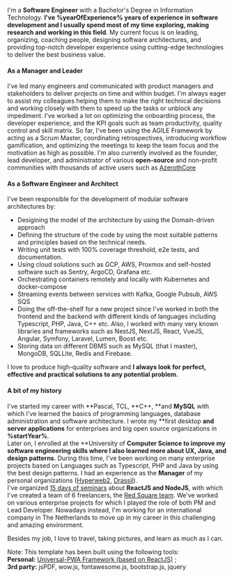 I'm a **Software Engineer** with a Bachelor's Degree in Information Technology.
**I've %yearOfExperience% years of experience in software development and I usually spend most of my time exploring, making research and working in this field**. My current focus is on leading, organizing, coaching people, designing software architectures, and providing top-notch developer experience using cutting-edge technologies to deliver the best business value.

#### **As a Manager and Leader** 
I've led many engineers and communicated with product managers and stakeholders to deliver projects on time and within budget. I'm always eager to assist my colleagues helping them to make the right technical decisions and working closely with them to speed up the tasks or unblock any impediment. I've worked a lot on optimizing the onboarding process, the developer experience, and the KPI goals such as team productivity, quality control and skill matrix. So far, I've been using the AGILE Framework by acting as a Scrum Master, coordinating retrospectives, introducing workflow gamification, and optimizing the meetings to keep the team focus and the motivation as high as possible. I'm also currently involved as the founder, lead developer, and administrator of various **open-source** and non-profit communities with thousands of active users such as [AzerothCore](http://azerothcore.org)


#### **As a Software Engineer and Architect**
I've been responsible for the development of modular software architectures by:

* Desigining the model of the architecture by using the Domain-driven approach
* Defining the structure of the code by using the most suitable patterns and principles based on the technical needs.
* Writing unit tests with 100% coverage threshold, e2e tests, and documentation.
* Using cloud solutions such as GCP, AWS, Proxmox and self-hosted software such as Sentry, ArgoCD, Grafana etc.
* Orchestrating containers remotely and locally with Kubernetes and docker-compose
* Streaming events between services with Kafka, Google Pubsub, AWS SQS
* Doing the off-the-shelf for a new project since I've worked in both the frontend and the backend with different kinds of languages including Typescript, PHP, Java, C++ etc. Also, I worked with many very known libraries and frameworks such as NestJS, NextJS, React, VueJS, Angular, Symfony, Laravel, Lumen, Boost etc.
* Storing data on different DBMS such as MySQL (that I master), MongoDB, SQLLite, Redis and Firebase.

I love to produce high-quality software and **I always look for perfect, effective and practical solutions to any potential problem.**


#### **A bit of my history**

I've started my career with **Pascal, TCL, **C++, **and **MySQL** with which I've learned the basics of programming languages, database administration and software architecture.  I wrote my **first desktop **and server applications** for enterprises and big open source organizations in **%startYear%**.  
Later on, I enrolled at the **University of **Computer Science to improve my software engineering skills where I also learned more about UX, Java, and design patterns**. During this time, I've been working on many enterprise projects based on Languages such as Typescript, PHP and Java 
by using the best design patterns. 
I had an experience as the **Manager** of my personal organizations ([Hyperweb2](http://www.hyperweb2.com/), [Drassil](http://www.drassil.org/)).  
I've organized [15 days of seminars](https://www.facebook.com/pg/redsquarelab/photos/?ref=page_internal) about **ReactJS and NodeJS**, with which I've created a team of 6 freelancers, the [Red Square team](https://translate.google.com/translate?hl=en&sl=it&tl=en&u=https%3A%2F%2Fsites.google.com%2Fview%2Fredsquarelab/). We've worked on various enterprise projects for which I played the role of both PM and Lead Developer.
Nowadays instead, I'm working for an international company in The Netherlands to move up in my career in this challenging and amazing environment.


Besides my job, I love to travel, taking pictures, and learn as much as I can. 


Note: This template has been built using the following tools:  
**Personal:** [Universal-PWA Framework (based on ReactJS)](https://github.com/HW-Core/universal-pwa) ;  
**3rd party:** jsPDF, wow.js, fontawesome.js, bootstrap.js, jquery
